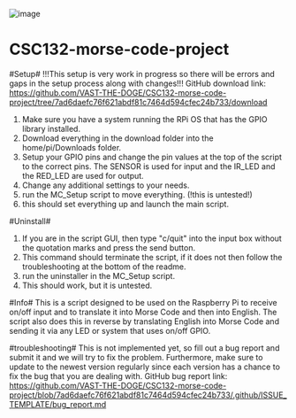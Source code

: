 ![image](https://github.com/VAST-THE-DOGE/CSC132-morse-code-project/assets/145150405/e237e5e8-139f-4900-b5cb-cc9c64eb1781)

# CSC132-morse-code-project

#Setup#
!!!This setup is very work in progress so there will be errors and gaps in the setup process along with changes!!!
GitHub download link: https://github.com/VAST-THE-DOGE/CSC132-morse-code-project/tree/7ad6daefc76f621abdf81c7464d594cfec24b733/download
1. Make sure you have a system running the RPi OS that has the GPIO library installed.
2. Download everything in the download folder into the home/pi/Downloads folder.
3. Setup your GPIO pins and change the pin values at the top of the script to the correct pins. The SENSOR is used for input and the IR_LED and the RED_LED are used for output.
4. Change any additional settings to your needs.
5. run the MC_Setup script to move everything. (!this is untested!)
6. this should set everything up and launch the main script.

#Uninstall#
1. If you are in the script GUI, then type "c/quit" into the input box without the quotation marks and press the send button.
2. This command should terminate the script, if it does not then follow the troubleshooting at the bottom of the readme.
3. run the uninstaller in the MC_Setup script.
4. This should work, but it is untested.

#Info#
This is a script designed to be used on the Raspberry Pi to receive on/off input and to translate it into Morse Code and then into English.
The script also does this in reverse by translating English into Morse Code and sending it via any LED or system that uses on/off GPIO.

#troubleshooting#
This is not implemented yet, so  fill out a bug report and submit it and we will try to fix the problem. Furthermore, make sure to update to the newest version regularly since each version has a chance to fix the bug that you are dealing with.
GitHub bug report link: https://github.com/VAST-THE-DOGE/CSC132-morse-code-project/blob/7ad6daefc76f621abdf81c7464d594cfec24b733/.github/ISSUE_TEMPLATE/bug_report.md
